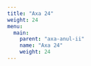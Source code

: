 ```yaml
---
title: "Axa 24"
weight: 24
menu:
  main:
    parent: "axa-anul-ii"
    name: "Axa 24"
    weight: 24
---
```

